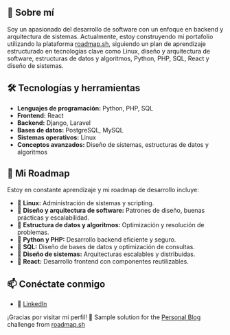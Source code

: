 ## 🚀 Sobre mí
Soy un apasionado del desarrollo de software con un enfoque en backend y arquitectura de sistemas. Actualmente, estoy construyendo mi portafolio utilizando la plataforma [roadmap.sh](https://roadmap.sh), siguiendo un plan de aprendizaje estructurado en tecnologías clave como Linux, diseño y arquitectura de software, estructuras de datos y algoritmos, Python, PHP, SQL, React y diseño de sistemas.

## 🛠️ Tecnologías y herramientas
- **Lenguajes de programación:** Python, PHP, SQL
- **Frontend:** React
- **Backend:** Django, Laravel
- **Bases de datos:** PostgreSQL, MySQL
- **Sistemas operativos:** Linux
- **Conceptos avanzados:** Diseño de sistemas, estructuras de datos y algoritmos

## 📌 Mi Roadmap
Estoy en constante aprendizaje y mi roadmap de desarrollo incluye:
- 🔹 **Linux:** Administración de sistemas y scripting.
- 🔹 **Diseño y arquitectura de software:** Patrones de diseño, buenas prácticas y escalabilidad.
- 🔹 **Estructura de datos y algoritmos:** Optimización y resolución de problemas.
- 🔹 **Python y PHP:** Desarrollo backend eficiente y seguro.
- 🔹 **SQL:** Diseño de bases de datos y optimización de consultas.
- 🔹 **Diseño de sistemas:** Arquitecturas escalables y distribuidas.
- 🔹 **React:** Desarrollo frontend con componentes reutilizables.

## 📫 Conéctate conmigo
- 💼 [LinkedIn](https://linkedin.com/in/jaime-francisco-meneses-castillo-3382b9260/)

¡Gracias por visitar mi perfil! 🚀
Sample solution for the [Personal Blog](https://roadmap.sh/projects/personal-blog) challenge from [roadmap.sh](https://roadmap.sh)
